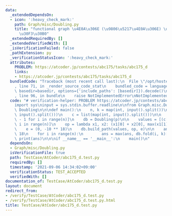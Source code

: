 ```yaml
---
data:
  _extendedDependsOn:
  - icon: ':heavy_check_mark:'
    path: Graph/misc/Doubling.py
    title: "functional graph \u4E0A\u306E (\u9806\u5217\u4E0A\u306E) \u30C0\u30D6\u30EA\
      \u30F3\u30B0"
  _extendedRequiredBy: []
  _extendedVerifiedWith: []
  _isVerificationFailed: false
  _pathExtension: py
  _verificationStatusIcon: ':heavy_check_mark:'
  attributes:
    PROBLEM: https://atcoder.jp/contests/abc175/tasks/abc175_d
    links:
    - https://atcoder.jp/contests/abc175/tasks/abc175_d
  bundledCode: "Traceback (most recent call last):\n  File \"/opt/hostedtoolcache/Python/3.10.4/x64/lib/python3.10/site-packages/onlinejudge_verify/documentation/build.py\"\
    , line 71, in _render_source_code_stat\n    bundled_code = language.bundle(stat.path,\
    \ basedir=basedir, options={'include_paths': [basedir]}).decode()\n  File \"/opt/hostedtoolcache/Python/3.10.4/x64/lib/python3.10/site-packages/onlinejudge_verify/languages/python.py\"\
    , line 96, in bundle\n    raise NotImplementedError\nNotImplementedError\n"
  code: "# verification-helper: PROBLEM https://atcoder.jp/contests/abc175/tasks/abc175_d\n\
    import sys\ninput = sys.stdin.buffer.readline\n\nfrom Graph.misc.Doubling import\
    \ Doubling\n\n\ndef main():\n    n, k = map(int, input().split())\n    p = list(map(int,\
    \ input().split()))\n    c = list(map(int, input().split()))\n\n    p = [p[i]\
    \ - 1 for i in range(n)]\n    db = Doubling(p)\n\n    values = [(c[i], c[i]) for\
    \ i in range(n)]\n    op = lambda x1, x2: (x1[0] + x2[0], max(x1[1], x1[0] + x2[1]))\n\
    \    e = (0, -10 ** 18)\n    db.build_path(values, op, e)\n\n    ans = -10 **\
    \ 18\n    for i in range(n):\n        ans = max(ans, db.fold(i, k)[1])\n\n   \
    \ print(ans)\n\n\nif __name__ == '__main__':\n    main()\n"
  dependsOn:
  - Graph/misc/Doubling.py
  isVerificationFile: true
  path: TestCase/AtCoder/abc175_d.test.py
  requiredBy: []
  timestamp: '2021-09-06 14:34:02+09:00'
  verificationStatus: TEST_ACCEPTED
  verifiedWith: []
documentation_of: TestCase/AtCoder/abc175_d.test.py
layout: document
redirect_from:
- /verify/TestCase/AtCoder/abc175_d.test.py
- /verify/TestCase/AtCoder/abc175_d.test.py.html
title: TestCase/AtCoder/abc175_d.test.py
---
```

